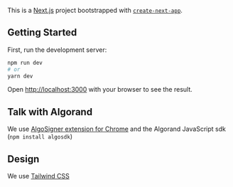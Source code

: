 This is a [Next.js](https://nextjs.org/) project bootstrapped with [`create-next-app`](https://github.com/vercel/next.js/tree/canary/packages/create-next-app).

## Getting Started

First, run the development server:

```bash
npm run dev
# or
yarn dev
```

Open [http://localhost:3000](http://localhost:3000) with your browser to see the result.

## Talk with Algorand
We use [AlgoSigner extension for Chrome](https://forum.algorand.org/t/algosigner-algorand-wallet-for-chrome/1988) and the Algorand JavaScript sdk (`npm install algosdk`)

## Design
We use [Tailwind CSS](https://tailwindcss.com)